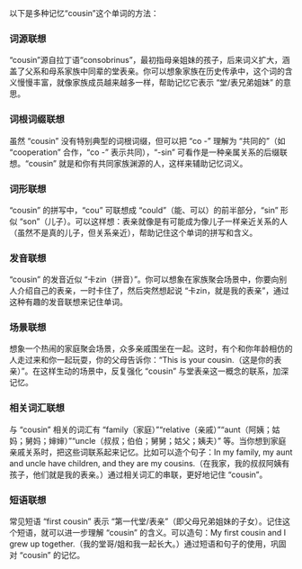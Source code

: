 以下是多种记忆“cousin”这个单词的方法：

### 词源联想
“cousin”源自拉丁语“consobrinus”，最初指母亲姐妹的孩子，后来词义扩大，涵盖了父系和母系家族中同辈的堂表亲。你可以想象家族在历史传承中，这个词的含义慢慢丰富，就像家族成员越来越多一样，帮助记忆它表示 “堂/表兄弟姐妹” 的意思。

### 词根词缀联想
虽然 “cousin” 没有特别典型的词根词缀，但可以把 “co -” 理解为 “共同的”（如 “cooperation” 合作，“co -” 表示共同），“-sin” 可看作是一种亲属关系的后缀联想。“cousin” 就是和你有共同家族渊源的人，这样来辅助记忆词义。

### 词形联想
“cousin” 的拼写中，“cou” 可联想成 “could”（能、可以）的前半部分，“sin” 形似 “son”（儿子）。可以这样想：表亲就像是有可能成为像儿子一样亲近关系的人（虽然不是真的儿子，但关系亲近），帮助记住这个单词的拼写和含义。

### 发音联想
“cousin” 的发音近似 “卡zin（拼音）”。你可以想象在家族聚会场景中，你要向别人介绍自己的表亲，一时卡住了，然后突然想起说 “卡zin，就是我的表亲”，通过这种有趣的发音联想来记住单词。

### 场景联想
想象一个热闹的家庭聚会场景，众多亲戚围坐在一起。这时，有个和你年龄相仿的人走过来和你一起玩耍，你的父母告诉你：“This is your cousin.（这是你的表亲）”。在这样生动的场景中，反复强化 “cousin” 与堂表亲这一概念的联系，加深记忆。

### 相关词汇联想
与 “cousin” 相关的词汇有 “family（家庭）”“relative（亲戚）”“aunt（阿姨；姑妈；舅妈；婶婶）”“uncle（叔叔；伯伯；舅舅；姑父；姨夫）” 等。当你想到家庭亲戚关系时，把这些词联系起来记忆。比如可以造个句子：In my family, my aunt and uncle have children, and they are my cousins.（在我家，我的叔叔阿姨有孩子，他们就是我的表亲。）通过相关词汇的串联，更好地记住 “cousin”。

### 短语联想
常见短语 “first cousin” 表示 “第一代堂/表亲”（即父母兄弟姐妹的子女）。记住这个短语，就可以进一步理解 “cousin” 的含义。可以造句：My first cousin and I grew up together.（我的堂哥/姐和我一起长大。）通过短语和句子的使用，巩固对 “cousin” 的记忆。 
